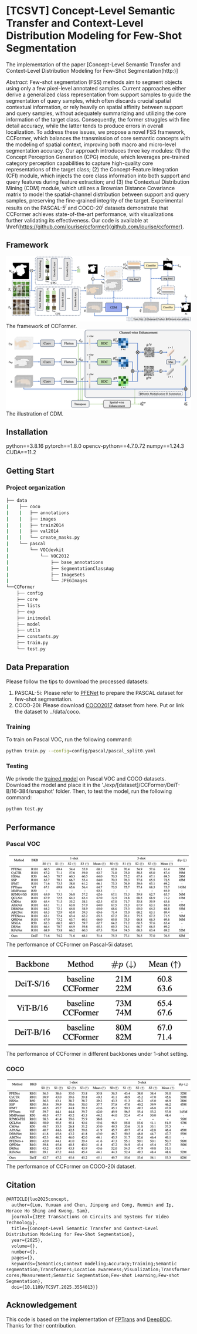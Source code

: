 # [TCSVT] Concept-Level Semantic Transfer and Context-Level Distribution Modeling for Few-Shot Segmentation

The implementation of the paper [Concept-Level Semantic Transfer and Context-Level Distribution Modeling for Few-Shot Segmentation(http:)]

_Abstract_:
Few-shot segmentation (FSS) methods aim to segment objects using only a few pixel-level annotated samples. 
Current approaches either derive a generalized class representation from support samples to guide the segmentation of query samples, which often discards crucial spatial contextual information, or rely heavily on spatial affinity between support and query samples, without adequately summarizing and utilizing the core information of the target class. Consequently, the former struggles with fine detail accuracy, while the latter tends to produce errors in overall localization.
To address these issues, we propose a novel FSS framework, CCFormer, which balances the transmission of core semantic concepts with the modeling of spatial context, improving both macro and micro-level segmentation accuracy. Our approach introduces three key modules: (1) the Concept Perception Generation (CPG) module, which leverages pre-trained category perception capabilities to capture high-quality core representations of the target class; (2) the Concept-Feature Integration (CFI) module, which injects the core class information into both support and query features during feature extraction; and (3) the Contextual Distribution Mining (CDM) module, which utilizes a Brownian Distance Covariance matrix to model the spatial-channel distribution between support and query samples, preserving the fine-grained integrity of the target.
Experimental results on the PASCAL-$5^i$ and COCO-$20^i$ datasets demonstrate that CCFormer achieves state-of-the-art performance, with visualizations further validating its effectiveness. Our code is available at \href{https://github.com/lourise/ccformer}{github.com/lourise/ccformer}.

## Framework
![CCFormer](fig/framework.png)
The framework of CCFormer.
![CDM](fig/CDM.png)
The illustration of CDM.
## Installation
python==3.8.16
pytorch==1.8.0
opencv-python==4.7.0.72
numpy==1.24.3
CUDA==11.2

## Getting Start
### Project organization
```bash
├── data
|    ├── coco
|    |   ├── annotations
|    |   ├── images
|    |   ├── train2014
|    |   ├── val2014
|    |   └── create_masks.py
|    └── pascal
|        └── VOCdevkit
|            └── VOC2012
|                ├── base_annotations
|                ├── SegmentationClassAug
|                ├── ImageSets
|                └── JPEGImages
└──CCFormer
    ├── config
    ├── core
    ├── lists
    ├── exp
    ├── initmodel
    ├── model
    ├── utils
    ├── constants.py
    ├── train.py
    └── test.py

```

## Data Preparation

 Please follow the tips to download the processed datasets:
1. PASCAL-5i: Please refer to [PFENet](https://github.com/dvlab-research/PFENet) to prepare the PASCAL dataset for few-shot segmentation.
2. COCO-20i: Please download [COCO2017](https://cocodataset.org/#download) dataset from here. Put or link the dataset to ../data/coco.

### Training
To train on Pascal VOC, run the following command:
```bash
python train.py --config=config/pascal/pascal_split0.yaml
```
### Testing
We privode the [trained model](https://drive.google.com/drive/folders/1JAGkDEZXkylMRwrgaV27VXcY3eBiFxET?usp=sharing) on Pascal VOC and COCO datasets.
Download the model and place it in the './exp/[dataset]/CCFormer/DeiT-B/16-384/snapshot' folder.
Then, to test the model, run the following command:
```bash
python test.py
```

## Performance
### Pascal VOC
![Pascal VOC](fig/pascal_result.png)
The performance of CCFormer on Pascal-5i dataset.

![Pascal VOC](fig/backbone_result.png)
The performance of CCFormer in different backbones under 1-shot setting.

### COCO
![COCO](fig/coco_result.png)
The performance of CCFormer on COCO-20i dataset.


## Citation
```
@ARTICLE{luo2025concept,
  author={Luo, Yuxuan and Chen, Jinpeng and Cong, Runmin and Ip, Horace Ho Shing and Kwong, Sam},
  journal={IEEE Transactions on Circuits and Systems for Video Technology}, 
  title={Concept-Level Semantic Transfer and Context-Level Distribution Modeling for Few-Shot Segmentation}, 
  year={2025},
  volume={},
  number={},
  pages={},
  keywords={Semantics;Context modeling;Accuracy;Training;Semantic segmentation;Transformers;Location awareness;Visualization;Transformer cores;Measurement;Semantic Segmentation;Few-shot Learning;Few-shot Segmentation},
  doi={10.1109/TCSVT.2025.3554013}}
```

## Acknowledgement
This code is based on the implementation of [FPTrans](https://github.com/Jarvis73/FPTrans/tree/main)
and [DeepBDC](https://github.com/Jarvis73/FPTrans/tree/main). Thanks for their contribution.
